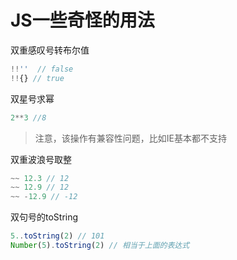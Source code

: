 # JS一些奇怪的用法

双重感叹号转布尔值

```js
!!''  // false
!!{} // true
```

双星号求幂

```js
2**3 //8
```

> 注意，该操作有兼容性问题，比如IE基本都不支持

双重波浪号取整

```js
~~ 12.3 // 12
~~ 12.9 // 12
~~ -12.9 // -12
```

双句号的toString
```js
5..toString(2) // 101
Number(5).toString(2) // 相当于上面的表达式
```

